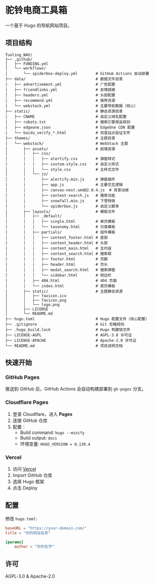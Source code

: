 # 驼铃电商工具箱

一个基于 Hugo 的导航网站项目。

## 项目结构

```
Tuoling_NAV/
├── .github/
│   ├── FUNDING.yml
│   └── workflows/
│       └── spiderbox-deploy.yml        # GitHub Actions 自动部署
├── data/                               # 数据文件目录
│   ├── advertisement.yml               # 广告配置
│   ├── friendlinks.yml                 # 友情链接
│   ├── headers.yml                     # 头部配置
│   ├── recommend.yml                   # 推荐资源
│   └── webstack.yml                    # 主要导航数据（核心）
├── static/                             # 静态资源目录
│   ├── CNAME                           # 自定义域名配置
│   ├── robots.txt                      # 搜索引擎爬虫规则
│   ├── edgeone.json                    # EdgeOne CDN 配置
│   └── baidu_verify_*.html             # 百度站点验证文件
├── themes/                             # 主题目录
│   └── webstack/                       # WebStack 主题
│       ├── assets/                     # 前端资源
│       │   ├── css/
│       │   │   ├── alertify.css        # 弹窗样式
│       │   │   ├── custom-style.css    # 自定义样式
│       │   │   └── style.css           # 主样式文件
│       │   └── js/
│       │       ├── alertify.min.js     # 弹窗插件
│       │       ├── app.js              # 主要交互逻辑
│       │       ├── canvas-nest.umd@2.0.4.js  # 背景动效
│       │       ├── content-search.js   # 搜索功能
│       │       ├── snowfall.min.js     # 下雪特效
│       │       └── spiderbox.js        # 自定义脚本
│       ├── layouts/                    # 模板文件
│       │   ├── _default/
│       │   │   ├── single.html         # 单页模板
│       │   │   └── taxonomy.html       # 分类模板
│       │   ├── partials/               # 组件模板
│       │   │   ├── content_footer.html # 底部
│       │   │   ├── content_header.html # 头部
│       │   │   ├── content_main.html   # 主内容
│       │   │   ├── content_search.html # 搜索框
│       │   │   ├── footer.html         # 页脚
│       │   │   ├── header.html         # 页头
│       │   │   ├── modal_search.html   # 搜索弹窗
│       │   │   └── sidebar.html        # 侧边栏
│       │   ├── 404.html                # 404 页面
│       │   └── index.html              # 首页模板
│       ├── static/                     # 主题静态资源
│       │   ├── favicon.ico
│       │   ├── favicon.png
│       │   └── logo.png
│       ├── LICENSE
│       └── README.md
├── hugo.toml                           # Hugo 配置文件（核心配置）
├── .gitignore                          # Git 忽略规则
├── .hugo_build.lock                    # Hugo 构建锁文件
├── LICENSE-AGPL                        # AGPL-3.0 许可证
├── LICENSE-APACHE                      # Apache-2.0 许可证
└── README.md                           # 项目说明文档
```

## 快速开始


### GitHub Pages

推送到 GitHub 后，GitHub Actions 会自动构建部署到 `gh-pages` 分支。

### Cloudflare Pages

1. 登录 Cloudflare，进入 **Pages**
2. 连接 GitHub 仓库
3. 配置：
   - Build command: `hugo --minify`
   - Build output: `docs`
   - 环境变量: `HUGO_VERSION = 0.139.4`

### Vercel

1. 访问 [Vercel](https://vercel.com/)
2. Import GitHub 仓库
3. 选择 Hugo 框架
4. 点击 Deploy

## 配置

修改 `hugo.toml`:

```toml
baseURL = "https://your-domain.com/"
title = "你的网站名称"

[params]
    author = "你的名字"
```

## 许可

AGPL-3.0 & Apache-2.0